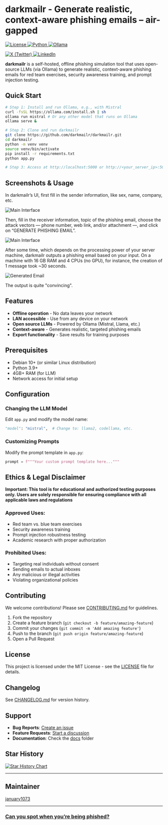 # darkmailr - Generate realistic, context-aware phishing emails – air-gapped

<p align="left">
  <!-- Project Info -->
  <a href="https://opensource.org/licenses/MIT">
    <img src="https://img.shields.io/badge/License-MIT-yellow.svg?style=for-the-badge&logo=opensourceinitiative&logoColor=white" alt="License">
  </a>
  <a href="https://www.python.org/downloads/">
    <img src="https://img.shields.io/badge/Python-3.9+-3670A0.svg?style=for-the-badge&logo=python&logoColor=white" alt="Python">
  </a>
  <a href="https://ollama.com/">
    <img src="https://img.shields.io/badge/Ollama-Compatible-4BC51D.svg?style=for-the-badge&logo=ollama&logoColor=white" alt="Ollama">
  </a>
</p>

<p align="left">
  <!-- Social Media -->
  <a href="https://x.com/darkmailr">
    <img src="https://img.shields.io/badge/.com-000000.svg?style=for-the-badge&logo=x&logoColor=white" alt="X (Twitter)">
  </a>
  <a href="https://www.linkedin.com/company/darkmailr">
    <img src="https://img.shields.io/badge/LinkedIn-0A66C2.svg?style=for-the-badge&logo=linkedin&logoColor=white" alt="LinkedIn">
  </a>
</p>

**darkmailr** is a self-hosted, offline phishing simulation tool that uses open-source LLMs (via Ollama) to generate realistic, context-aware phishing emails for red team exercises, security awareness training, and prompt injection testing.

## Quick Start

```bash
# Step 1: Install and run Ollama, e.g., with Mistral
curl -fsSL https://ollama.com/install.sh | sh
ollama run mistral # Or any other model that runs on Ollama
ollama serve &

# Step 2: Clone and run darkmailr
git clone https://github.com/darkmailr/darkmailr.git
cd darkmailr
python -m venv venv
source venv/bin/activate
pip install -r requirements.txt
python app.py

# Step 3: Access at http://localhost:5000 or http://<your_server_ip>:5000
```

## Screenshots & Usage

In darkmailr’s UI, first fill in the sender information, like sex, name, company, etc.

![Main Interface](screenshots/screenshot1.png)

Then, fill in the receiver information, topic of the phishing email, choose the attack vectors — phone number, web link, and/or attachment —, and click on “GENERATE PHISHING EMAIL”.

![Main Interface](screenshots/screenshot2.png)

After some time, which depends on the processing power of your server machine, darkmailr outputs a phishing email based on your input. On a machine with 16 GB RAM and 4 CPUs (no GPU), for instance, the creation of 1 message took ~30 seconds.

![Generated Email](screenshots/screenshot3.png)

The output is quite "convincing".

## Features

- **Offline operation** - No data leaves your network
- **LAN accessible** - Use from any device on your network
- **Open source LLMs** - Powered by Ollama (Mistral, Llama, etc.)
- **Context-aware** - Generates realistic, targeted phishing emails
- **Export functionality** - Save results for training purposes

## Prerequisites
- Debian 10+ (or similar Linux distribution)
- Python 3.9+
- 4GB+ RAM (for LLM)
- Network access for initial setup

## Configuration

### Changing the LLM Model
Edit `app.py` and modify the model name:
```python
"model": "mistral",  # Change to: llama2, codellama, etc.
```

### Customizing Prompts
Modify the prompt template in `app.py`:
```python
prompt = f"""Your custom prompt template here..."""
```

## Ethics & Legal Disclaimer

**Important: This tool is for educational and authorized testing purposes only. Users are solely responsible for ensuring compliance with all applicable laws and regulations**

### Approved Uses:
- Red team vs. blue team exercises
- Security awareness training
- Prompt injection robustness testing
- Academic research with proper authorization

### Prohibited Uses:
- Targeting real individuals without consent
- Sending emails to actual inboxes
- Any malicious or illegal activities
- Violating organizational policies

## Contributing

We welcome contributions! Please see [CONTRIBUTING.md](CONTRIBUTING.md) for guidelines.

1. Fork the repository
2. Create a feature branch (`git checkout -b feature/amazing-feature`)
3. Commit your changes (`git commit -m 'Add amazing feature'`)
4. Push to the branch (`git push origin feature/amazing-feature`)
5. Open a Pull Request

## License

This project is licensed under the MIT License - see the [LICENSE](LICENSE) file for details.

## Changelog

See [CHANGELOG.md](CHANGELOG.md) for version history.

## Support

- **Bug Reports**: [Create an issue](https://github.com/darkmailr/darkmailr/issues)
- **Feature Requests**: [Start a discussion](https://github.com/darkmailr/darkmailr/discussions)
- **Documentation**: Check the [docs](docs/) folder

## Star History

[![Star History Chart](https://api.star-history.com/svg?repos=darkmailr/darkmailr&type=Date)](https://star-history.com/#darkmailr/darkmailr&Date)

---

## Maintainer

[january1073](https://github.com/january1073)

---

### [Can you spot when you’re being phished?](https://phishingquiz.withgoogle.com)


